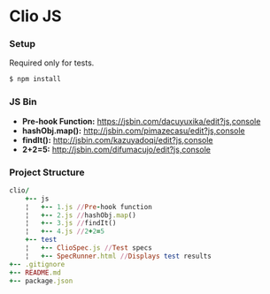 # Clio JS 

### Setup
Required only for tests.

```sh
$ npm install
```

### JS Bin
* **Pre-hook Function:** https://jsbin.com/dacuyuxika/edit?js,console
* **hashObj.map():** http://jsbin.com/pimazecasu/edit?js,console
* **findIt():** http://jsbin.com/kazuyadoqi/edit?js,console
* **2+2=5:** http://jsbin.com/difumacujo/edit?js,console

### Project Structure
``` ruby
clio/
    +-- js
    ¦   +-- 1.js //Pre-hook function
    ¦   +-- 2.js //hashObj.map()
    ¦   +-- 3.js //findIt()
    ¦   +-- 4.js //2+2=5
    +-- test
    ¦   +-- ClioSpec.js //Test specs
    ¦   +-- SpecRunner.html //Displays test results
+-- .gitignore
+-- README.md
+-- package.json
```